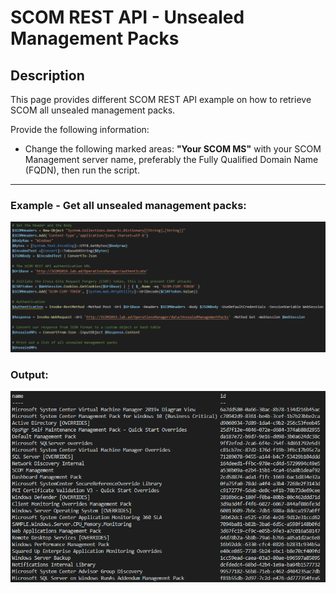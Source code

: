 # SCOM REST API - Unsealed Management Packs


## Description
This page provides different SCOM REST API example on how to retrieve SCOM all unsealed management packs.

Provide the following information:

- Change the following marked areas: **"Your SCOM MS"** with your SCOM Management server name, preferably the Fully Qualified Domain Name (FQDN), then run the script.

-----------------------------------------------------------------------------------------------------------------------------------------------------------------------------------

### Example - Get all unsealed management packs:
![alt text](https://github.com/LeonLaude/SCOM/blob/master/REST%20API/Unsealed%20Management%20Packs/Images/REST-API-SCOM-UnsealedMPs.png)

### Output:
![alt text](https://github.com/LeonLaude/SCOM/blob/master/REST%20API/Unsealed%20Management%20Packs/Images/REST-API-SCOM-UnsealedMPs-result.png)
